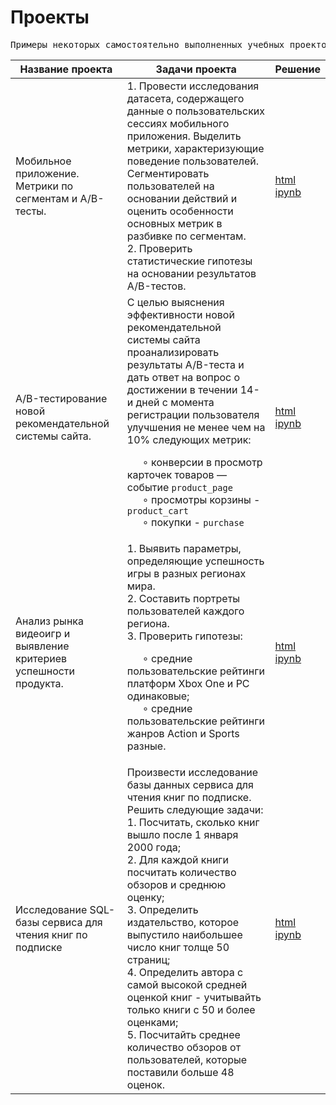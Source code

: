 # Проекты

<pre>Примеры некоторых самостоятельно выполненных учебных проектов</pre>

| Название проекта | Задачи проекта | Решение          |
|------------------|----------------|------------------|
| Мобильное приложение. Метрики по сегментам и A/B-тесты.|1. Провести исследования датасета, содержащего данные о пользовательских сессиях мобильного приложения. Выделить метрики, характеризующие поведение пользователей. Сегментировать пользователей на основании действий и оценить особенности основных метрик в разбивке по сегментам.<br> 2. Проверить статистические гипотезы на основании результатов A/B-тестов.| [html](https://disk.yandex.ru/d/lC5LXv3gLb37Eg)<br> [ipynb](https://github.com/anik2-y/Portfolio/blob/main/Mobile_app/8671d3bf-143f-48e9-b84f-c23639b8d119.ipynb)|
|A/B-тестирование новой рекомендательной системы сайта.|С целью выяснения эффективности новой рекомендательной системы сайта проанализировать результаты A/B-теста и дать ответ на вопрос о достижении в течении 14-и дней с момента регистрации пользователя улучшения не менее чем на 10% следующих метрик:<br><p>&ensp;&ensp;&ensp;∘ конверсии в просмотр карточек товаров — событие `product_page`<br>&ensp;&ensp;&ensp;∘ просмотры корзины - `product_cart`<br>&ensp;&ensp;&ensp;∘ покупки - `purchase`</p>|[html](https://disk.yandex.ru/d/lfSiVRdvLyPS_w)<br> [ipynb](https://nbviewer.org/github/anik2-y/Portfolio/blob/main/Recomm_system/5e31a726-9723-4a87-b42e-5d2f8291020d.ipynb)|
|Анализ рынка видеоигр и выявление критериев успешности продукта.|1. Выявить параметры, определяющие успешность игры в разных регионах мира.<br>2. Составить портреты пользователей каждого региона.<br>3. Проверить гипотезы:<br><p>&ensp;&ensp;&ensp;∘ средние пользовательские рейтинги платформ Xbox One и PC одинаковые;<br>&ensp;&ensp;&ensp;∘ средние пользовательские рейтинги жанров Action и Sports разные.</p>|[html](https://disk.yandex.ru/d/2l3hgfc3umrELA)<br> [ipynb](https://github.com/anik2-y/Portfolio/blob/main/Gamedev/82fc3a08-227d-4f5d-97aa-8a0078465ac7.ipynb)|
|Исследование SQL-базы сервиса для чтения книг по подписке|Произвести исследование базы данных сервиса для чтения книг по подписке. Решить следующие задачи:<br> 1. Посчитать, сколько книг вышло после 1 января 2000 года;<br> 2. Для каждой книги посчитать количество обзоров и среднюю оценку;<br> 3. Определить издательство, которое выпустило наибольшее число книг толще 50 страниц;<br> 4. Определить автора с самой высокой средней оценкой книг - учитывайть только книги с 50 и более оценками;<br> 5. Посчитайть среднее количество обзоров от пользователей, которые поставили больше 48 оценок.|[html](https://disk.yandex.ru/d/OiyucIH6YzlTuA)<br> [ipynb](https://github.com/anik2-y/Portfolio/blob/main/Mobile_app/8671d3bf-143f-48e9-b84f-c23639b8d119.ipynb)|
